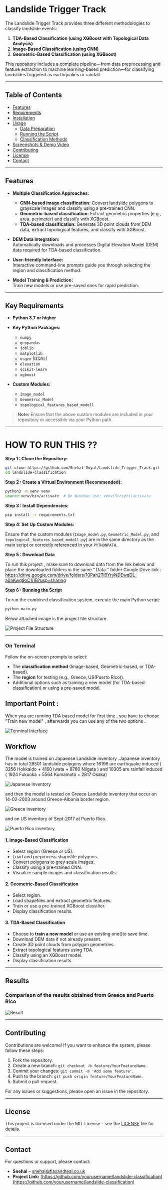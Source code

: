 # Landslide Trigger Track

The Landslide Trigger Track provides three different methodologies to classify landslide events:  
1. **TDA-Based Classification (using XGBoost with Topological Data Analysis)**  
2. **Image-Based Classification (using CNN)**
3. **Geometric-Based Classification (using XGBoost)**  


This repository includes a complete pipeline—from data preprocessing and feature extraction to machine learning-based prediction—for classifying landslides triggered as earthquakes or rainfall.

---

## Table of Contents

- [Features](#features)
- [Requirements](#requirements)
- [Installation](#installation)
- [Usage](#usage)
  - [Data Preparation](#data-preparation)
  - [Running the Script](#running-the-script)
  - [Classification Methods](#classification-methods)
- [Screenshots & Demo Video](#screenshots--demo-video)
- [Contributing](#contributing)
- [License](#license)
- [Contact](#contact)

---

## Features

- **Multiple Classification Approaches:**  
  - **CNN-based image classification:** Convert landslide polygons to grayscale images and classify using a pre-trained CNN.
  - **Geometric-based classification:** Extract geometric properties (e.g., area, perimeter) and classify with XGBoost.
  - **TDA-based classification:** Generate 3D point clouds from DEM data, extract topological features, and classify with XGBoost.
  
- **DEM Data Integration:**  
  Automatically downloads and processes Digital Elevation Model (DEM) data required for TDA-based classification.

- **User-friendly Interface:**  
  Interactive command-line prompts guide you through selecting the region and classification method.

- **Model Training & Prediction:**  
  Train new models or use pre-saved ones for rapid prediction.

---

## Key Requirements

- **Python 3.7 or higher**

- **Key Python Packages:**
  - `numpy`
  - `geopandas`
  - `joblib`
  - `matplotlib`
  - `osgeo` (GDAL)
  - `elevation`
  - `scikit-learn`
  - `xgboost`

- **Custom Modules:**
  - `Image_model`
  - `Geometric_Model`
  - `topological_features_based_modell`

> **Note:** Ensure that the above custom modules are included in your repository or accessible via your Python path.

---

# HOW TO RUN THIS ??

 **Step 1 : Clone the Repository:**

   ```bash
   git clone https://github.com/Snehal-Goyal/Landslide_Trigger_Track.git
   cd landslide-classification
   ```

**Step 2 : Create a Virtual Environment (Recommended):**

   ```bash
   python3 -m venv venv
   source venv/bin/activate  # On Windows use: venv\Scripts\activate
   ```

**Step 3 : Install Dependencies:**

   ```bash
   pip install -r requirements.txt
   ```

**Step 4: Set Up Custom Modules:**

   Ensure that the custom modules (`Image_model.py`, `Geometric_Model.py`, and `topological_features_based_modell.py`) are in the same directory as the main script or correctly referenced in your `PYTHONPATH`.

**Step 5 : Download Data**

  To run this project , make sure to download data from the link below and place the downloaded folders in the same " Data " folder 
  Google Drive link : https://drive.google.com/drive/folders/10Pah2Tl9YryNDEwqDL-a0aKwg9oC1i1B?usp=sharing

**Step 6 : Running the Script**

  To run the combined classification system, execute the main Python script:

  ```bash
  python main.py
  ```
Below attached image is the project file structure.

  ![Project File Structure](screenshots/s1.png)

---

### On Terminal

Follow the on-screen prompts to select:
- The **classification method** (Image-based, Geometric-based, or TDA-based).
- The **region** for testing (e.g., Greece, US(Puerto Rico)).
- Additional options such as training a new model (for TDA-based classification) or using a pre-saved model.

## Important Point :

When you are running TDA based model for first time , you have to choose "Train new model" , afterwards you can use any of the two options .

![Terminal Interface](screenshots/s2.png)

## Workflow

The model is trained on Japaense Landslide inventory .Japanese inventory has in total 26501 landslide polygons where
16196 are earthquake induced ( 3256 Hokkaido + 4160 Iwata + 8780 Niigata )
and 10305 are rainfall induced ( 1924 Fukuoka + 5564 Kumamoto +  2817 Osaka)

 ![Japanese inventory](screenshots/japan.png)

and then the model is tested on Greece Landslide inventory that occur on 14-02-2003 around Greece-Albania border region. 

 ![Greece inventory](screenshots/greece.png)
 
 and on US inventory of Sept-2017 at Puerto Rico.

 ![Puerto Rico inventory](screenshots/pr.png)


#### 1. Image-Based Classification

  - Select region (Greece or US).
  - Load and preprocess shapefile polygons.
  - Convert polygons to grey scale images.
  - Classify using a pre-trained CNN.
  - Visualize sample images and classification results.

#### 2. Geometric-Based Classification

  - Select region.
  - Load shapefiles and extract geometric features.
  - Train or use a pre-trained XGBoost classifier.
  - Display classification results.

#### 3. TDA-Based Classification 

  - Choose to **train a new model** or use an existing one()to save time.
  - Download DEM data if not already present.
  - Create 3D point clouds from polygon geometries.
  - Extract topological features using TDA.
  - Classify using an XGBoost model.
  - Display classification results.

---

## Results

### Comparison of the results obtained from Greece and Puerto Rico

![Result](screenshots/result.png)

---

## Contributing

Contributions are welcome! If you want to enhance the system, please follow these steps:

1. Fork the repository.
2. Create a new branch: `git checkout -b feature/YourFeatureName`.
3. Commit your changes: `git commit -m 'Add some feature'`.
4. Push to the branch: `git push origin feature/YourFeatureName`.
5. Submit a pull request.

For any issues or suggestions, please open an issue in the repository.

---

## License

This project is licensed under the MIT License - see the [LICENSE](LICENSE) file for details.

---

## Contact

For questions or support, please contact:

- **Snehal** – [snehal@flaxandteal.co.uk](mailto:snehal@flaxandteal.co.uk)
- **Project Link:** [https://github.com/yourusername/landslide-classification](https://github.com/yourusername/landslide-classification)
